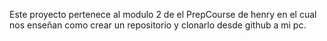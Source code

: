 Este proyecto pertenece al modulo 2 de el PrepCourse de henry en el cual nos enseñan como crear un repositorio y clonarlo desde github a mi pc.  